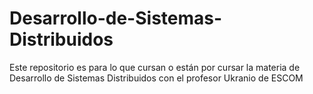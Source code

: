 # Desarrollo-de-Sistemas-Distribuidos
Este repositorio es para lo que cursan o están por cursar la materia de Desarrollo de Sistemas Distribuidos con el profesor Ukranio de ESCOM
